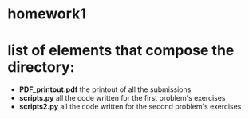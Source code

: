 # homework1



# list of elements that compose the directory:

* **PDF_printout.pdf**
the printout of all the submissions
* **scripts.py**
 all the code written for the first problem's exercises 
* **scripts2.py**
all the code written for the second problem's exercises
